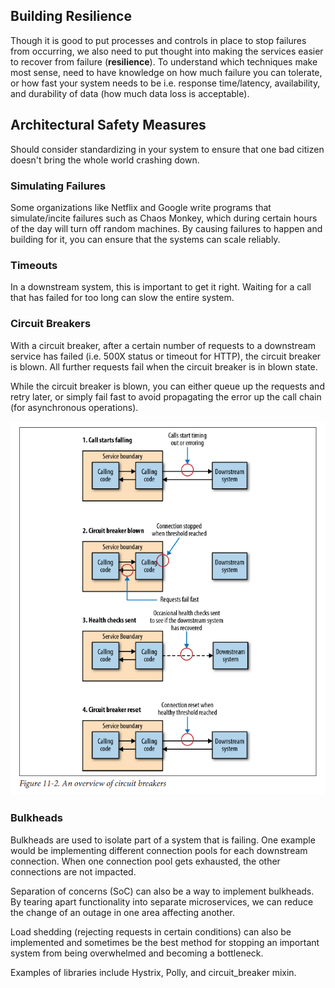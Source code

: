 ## Building Resilience

Though it is good to put processes and controls in place to stop failures from occurring, we also need to put thought into making the services easier to recover from failure (**resilience**). To understand which techniques make most sense, need to have knowledge on how much failure you can tolerate, or how fast your system needs to be i.e. response time/latency, availability, and durability of data (how much data loss is acceptable).

## Architectural Safety Measures

Should consider standardizing in your system to ensure that one bad citizen doesn't bring the whole world crashing down.

### Simulating Failures

Some organizations like Netflix and Google write programs that simulate/incite failures such as Chaos Monkey, which during certain hours of the day will turn off random machines. By causing failures to happen and building for it, you can ensure that the systems can scale reliably.

### Timeouts

In a downstream system, this is important to get it right. Waiting for a call that has failed for too long can slow the entire system.

### Circuit Breakers

With a circuit breaker, after a certain number of requests to a downstream service has failed (i.e. 500X status or timeout for HTTP), the circuit breaker is blown. All further requests fail when the circuit breaker is in blown state.

While the circuit breaker is blown, you can either queue up the requests and retry later, or simply fail fast to avoid propagating the error up the call chain (for asynchronous operations).

<img src="../assets/circuit-breaker.PNG">

### Bulkheads

Bulkheads are used to isolate part of a system that is failing. One example would be implementing different connection pools for each downstream connection. When one connection pool gets exhausted, the other connections are not impacted.

Separation of concerns (SoC) can also be a way to implement bulkheads. By tearing apart functionality into separate microservices, we can reduce the change of an outage in one area affecting another.

Load shedding (rejecting requests in certain conditions) can also be implemented and sometimes be the best method for stopping an important system from being overwhelmed and becoming a bottleneck.

Examples of libraries include Hystrix, Polly, and circuit_breaker mixin.
